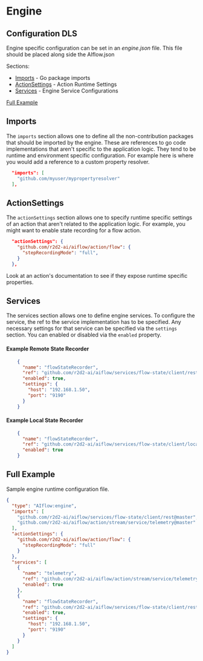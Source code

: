 # Engine


## Configuration DLS

Engine specific configuration can be set in an *engine.json* file.  This file should be placed 
along side the AIflow.json

Sections:

* [Imports](#imports "Goto Imports") - Go package imports
* [ActionSettings](#actionsettings "Goto Action Settings") - Action Runtime Settings
* [Services](#services "Goto Services") - Engine Service Configurations
    
[Full Example](#full-example "Full Example") 

## Imports
The `imports` section allows one to define all the non-contribution packages that should be imported by the engine. 
These are references to go code implementations that aren't specific to the application logic.  They tend to be 
runtime and environment specific configuration.  For example here is where you would add a reference to a custom
property resolver.  

```json
  "imports": [
    "github.com/myuser/mypropertyresolver"
  ],
```

## ActionSettings
The `actionSettings` section allows one to specify runtime specific settings of an action that aren't related to 
the application logic.  For example, you might want to enable state recording for a flow action.

```json
  "actionSettings": {
    "github.com/r2d2-ai/aiflow/action/flow": {
      "stepRecordingMode": "full",
    }
  },
```

Look at an action's documentation to see if they expose runtime specific properties.

## Services
The services section allows one to define engine services.  To configure the service, the
ref to the service implementation has to be specified.  Any necessary settings for that service
can be specified via the `settings` section.  You can enabled or disabled via the `enabled`
property.


#### Example Remote State Recorder
```json
    {
      "name": "flowStateRecorder",
      "ref": "github.com/r2d2-ai/aiflow/services/flow-state/client/rest",
      "enabled": true,
      "settings": {
        "host": "192.168.1.50",
        "port": "9190"
      }
    }
```
#### Example Local State Recorder
```json
    {
      "name": "flowStateRecorder",
      "ref": "github.com/r2d2-ai/aiflow/services/flow-state/client/local",
      "enabled": true
    }
```

## Full Example
Sample engine runtime configuration file. 

```json
{
  "type": "AIflow:engine",
  "imports": [
    "github.com/r2d2-ai/aiflow/services/flow-state/client/rest@master",
    "github.com/r2d2-ai/aiflow/action/stream/service/telemetry@master"
  ],
  "actionSettings": {
    "github.com/r2d2-ai/aiflow/action/flow": {
      "stepRecordingMode": "full"
    }
  },
  "services": [
    {
      "name": "telemetry",
      "ref": "github.com/r2d2-ai/aiflow/action/stream/service/telemetry",
      "enabled": true
    },
    {
      "name": "flowStateRecorder",
      "ref": "github.com/r2d2-ai/aiflow/services/flow-state/client/rest",
      "enabled": true,
      "settings": {
        "host": "192.168.1.50",
        "port": "9190"
      }
    }
  ]
}
```
